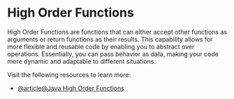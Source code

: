 # High Order Functions

High Order Functions are functions that can either accept other functions as arguments or return functions as their results. This capability allows for more flexible and reusable code by enabling you to abstract over operations. Essentially, you can pass behavior as data, making your code more dynamic and adaptable to different situations.

Visit the following resources to learn more:

- [@article@Java High Order Functions](https://jenkov.com/tutorials/java-functional-programming/higher-order-functions.html)